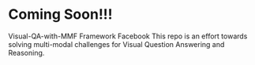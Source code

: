 # Coming Soon!!!
Visual-QA-with-MMF Framework Facebook
This repo is an effort towards solving multi-modal challenges for Visual Question Answering and Reasoning.
